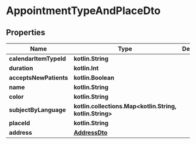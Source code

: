 
# AppointmentTypeAndPlaceDto

## Properties
Name | Type | Description | Notes
------------ | ------------- | ------------- | -------------
**calendarItemTypeId** | **kotlin.String** |  | 
**duration** | **kotlin.Int** |  | 
**acceptsNewPatients** | **kotlin.Boolean** |  | 
**name** | **kotlin.String** |  |  [optional]
**color** | **kotlin.String** |  |  [optional]
**subjectByLanguage** | **kotlin.collections.Map&lt;kotlin.String, kotlin.String&gt;** |  |  [optional]
**placeId** | **kotlin.String** |  |  [optional]
**address** | [**AddressDto**](AddressDto.md) |  |  [optional]



